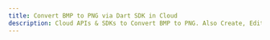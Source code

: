 ---title: Convert BMP to PNG via Dart SDK in Clouddescription: Cloud APIs & SDKs to Convert BMP to PNG. Also Create, Edit & Render Microsoft Word & OpenOffice documents in the Cloud.---